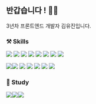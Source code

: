 ## 반갑습니다 ! 👋🏻
3년차 프론트엔드 개발자 김유진입니다.

### ⚒️ Skills 
<img src="https://img.shields.io/badge/JavaScript-F7DF1E?style=for-the-badge&logo=JavaScript&logoColor=white"/> <img src="https://img.shields.io/badge/React-20232A?style=for-the-badge&logo=react&logoColor=61DAFB"/> 
<img src="https://img.shields.io/badge/Vue3-4FC08D?style=for-the-badge&logo=v&logoColor=61DAFB"/> <img src="https://img.shields.io/badge/jquery-0769AD?style=for-the-badge&logo=jquery&logoColor=white"/> 
<img src="https://img.shields.io/badge/Vite-646CFF?style=for-the-badge&logo=Vite&logoColor=white" /> <img src="https://img.shields.io/badge/Zustand-cccccc?style=for-the-badge&logo=Zustand&logoColor=white"/> <img src="https://img.shields.io/badge/Redux-764ABC?style=for-the-badge&logo=redux&logoColor=white"/> <img src="https://img.shields.io/badge/React_Query-FF4154?style=for-the-badge&logo=react-query&logoColor=white"/>


<img src="https://img.shields.io/badge/MSW-ff6933?style=for-the-badge&logo=MSW&logoColor=white"/><img src="https://img.shields.io/badge/Tailwind_CSS-38B2AC?style=for-the-badge&logo=tailwind-css&logoColor=white" /> <img src="https://img.shields.io/badge/Shadcn/Ui-000000?style=for-the-badge&logo=Shadcn&logoColor=white"/> <img src="https://img.shields.io/badge/styled--components-DB7093?style=for-the-badge&logo=styledcomponents&logoColor=white" /> <img src="https://img.shields.io/badge/Git-F05032?style=for-the-badge&logo=git&logoColor=white"/> <img src="https://img.shields.io/badge/SVN-FFB13B?style=for-the-badge&logo=svn&logoColor=white"/> <img src="https://img.shields.io/badge/Figma-F24E1E?style=for-the-badge&logo=figma&logoColor=white"/>

### 📖 Study
<img src="https://img.shields.io/badge/TypeScript-3178C6?style=for-the-badge&logo=typescript&logoColor=white"/><img src="https://img.shields.io/badge/Next.js-000000?style=for-the-badge&logo=nextdotjs&logoColor=white"/><img src="https://img.shields.io/badge/Jest-C21325?style=for-the-badge&logo=Jest&logoColor=white"/>
